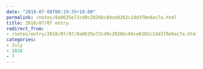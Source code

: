 ```yaml
---
date: "2018-07-08T00:19:35+10:00"
permalink: /notes/8a0635e72cd0c2026bc84ce0202c1dd370e8ac7a.html
title: 2018/07/07 entry
redirect_from:
- /notes/entry/2018/07/07/8a0635e72cd0c2026bc84ce0202c1dd370e8ac7a.html
categories:
- July
- 2018
- 7
---
```

